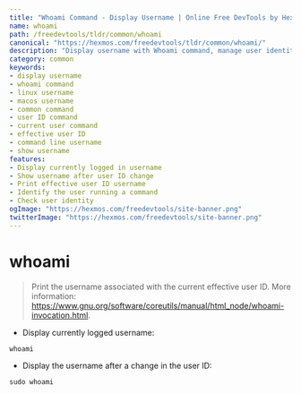 ```yaml
---
title: "Whoami Command - Display Username | Online Free DevTools by Hexmos"
name: whoami
path: /freedevtools/tldr/common/whoami
canonical: "https://hexmos.com/freedevtools/tldr/common/whoami/"
description: "Display username with Whoami command, manage user identity. Quickly identify logged in user with this simple command. Free online tool, no registration required."
category: common
keywords:
- display username
- whoami command
- linux username
- macos username
- common command
- user ID command
- current user command
- effective user ID
- command line username
- show username
features:
- Display currently logged in username
- Show username after user ID change
- Print effective user ID username
- Identify the user running a command
- Check user identity
ogImage: "https://hexmos.com/freedevtools/site-banner.png"
twitterImage: "https://hexmos.com/freedevtools/site-banner.png"
---
```


# whoami

> Print the username associated with the current effective user ID.
> More information: <https://www.gnu.org/software/coreutils/manual/html_node/whoami-invocation.html>.

- Display currently logged username:

`whoami`

- Display the username after a change in the user ID:

`sudo whoami`

